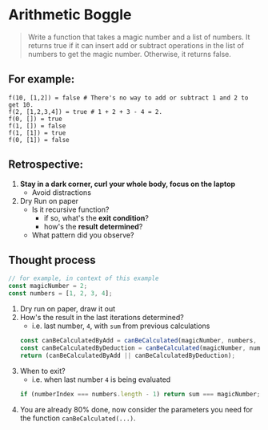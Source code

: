 # Arithmetic Boggle

> Write a function that takes a magic number and a list of numbers. It returns true if it can insert add or subtract operations in the list of numbers to get the magic number. Otherwise, it returns false.

## For example:
```
f(10, [1,2]) = false # There's no way to add or subtract 1 and 2 to get 10.
f(2, [1,2,3,4]) = true # 1 + 2 + 3 - 4 = 2.
f(0, []) = true
f(1, []) = false
f(1, [1]) = true
f(0, [1]) = false
```

## Retrospective:
1. **Stay in a dark corner, curl your whole body, focus on the laptop**
    - Avoid distractions
1. Dry Run on paper
    - Is it recursive function?
        - if so, what's the **exit condition**?
        - how's the **result determined**?
    - What pattern did you observe?

## Thought process
```js
// for example, in context of this example
const magicNumber = 2;
const numbers = [1, 2, 3, 4];
```
1. Dry run on paper, draw it out
1. How's the result in the last iterations determined?
    - i.e. last number, `4`, with `sum` from previous calculations
    ```js
    const canBeCalculatedByAdd = canBeCalculated(magicNumber, numbers, sum, numberIndex + 1, 1);
    const canBeCalculatedByDeduction = canBeCalculated(magicNumber, numbers, sum, numberIndex + 1, -1);
    return (canBeCalculatedByAdd || canBeCalculatedByDeduction);
    ```
1. When to exit?
    - i.e. when last number `4` is being evaluated
    ```js
    if (numberIndex === numbers.length - 1) return sum === magicNumber;
    ```
1. You are already 80% done, now consider the parameters you need for the function `canBeCalculated(...)`.
